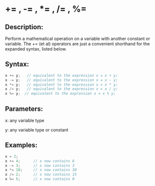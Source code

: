 # += , -= , *= , /= , %=

## Description:

Perform a mathematical operation on a variable with another constant or variable. The += (et al) operators are just a convenient shorthand for the expanded syntax, listed below.

## Syntax:
```C++
x += y;   // equivalent to the expression x = x + y;
x -= y;   // equivalent to the expression x = x - y; 
x *= y;   // equivalent to the expression x = x * y; 
x /= y;   // equivalent to the expression x = x / y; 
x %= y;  // equivalent to the expression x = x % y; 
```
## Parameters:

x: any variable type

y: any variable type or constant

## Examples:
```C++
x = 2;
x += 4;      // x now contains 6
x -= 3;      // x now contains 3
x *= 10;     // x now contains 30
x /= 2;      // x now contains 15
x %= 5;      // x now contains 0
```

